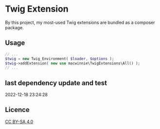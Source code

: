 # Twig Extension

By this project, my most-used Twig extensions are bundled as a composer package.

## Usage

```php
// ...
$twig = new Twig_Environment( $loader, $options );
$twig->addExtension( new use macwinnie\TwigExtensions\All() );
// ...
```

## last dependency update and test

2022-12-18 23:24:28

## Licence

[CC BY-SA 4.0](https://creativecommons.org/licenses/by-sa/4.0/deed.en)
